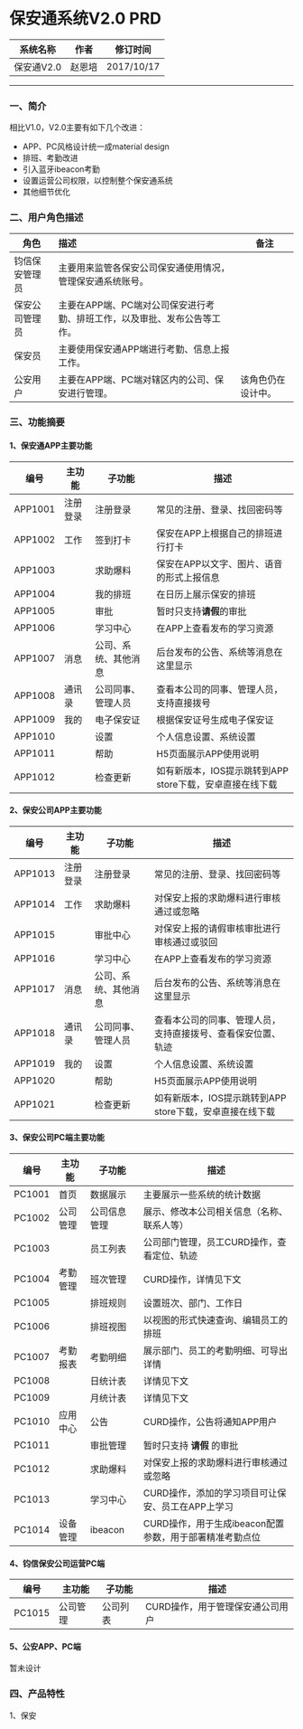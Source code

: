 # 保安通系统V2.0 PRD



| 系统名称    | 作者   | 修订时间       |
| ------- | ---- | ---------- |
| 保安通V2.0 | 赵恩培  | 2017/10/17 |




------

### 一、简介

相比V1.0，V2.0主要有如下几个改进：

* APP、PC风格设计统一成material design
* 排班、考勤改进
* 引入蓝牙ibeacon考勤
* 设置运营公司权限，以控制整个保安通系统
* 其他细节优化

### 二、用户角色描述

| 角色      | 描述                                      | 备注        |
| ------- | :-------------------------------------- | --------- |
| 钧信保安管理员 | 主要用来监管各保安公司保安通使用情况，管理保安通系统账号。           |           |
| 保安公司管理员 | 主要在APP端、PC端对公司保安进行考勤、排班工作，以及审批、发布公告等工作。 |           |
| 保安员     | 主要使用保安通APP端进行考勤、信息上报工作。                 |           |
| 公安用户    | 主要在APP端、PC端对辖区内的公司、保安进行管理。              | 该角色仍在设计中。 |

### 三、功能摘要

#### 1、保安通APP主要功能

| 编号      | 主功能  | 子功能        | 描述                                 |
| ------- | ---- | ---------- | ---------------------------------- |
| APP1001 | 注册登录 | 注册登录       | 常见的注册、登录、找回密码等                     |
| APP1002 | 工作   | 签到打卡       | 保安在APP上根据自己的排班进行打卡                 |
| APP1003 |      | 求助爆料       | 保安在APP以文字、图片、语音的形式上报信息             |
| APP1004 |      | 我的排班       | 在日历上展示保安的排班                        |
| APP1005 |      | 审批         | 暂时只支持**请假**的审批                     |
| APP1006 |      | 学习中心       | 在APP上查看发布的学习资源                     |
| APP1007 | 消息   | 公司、系统、其他消息 | 后台发布的公告、系统等消息在这里显示                 |
| APP1008 | 通讯录  | 公司同事、管理人员  | 查看本公司的同事、管理人员，支持直接拨号               |
| APP1009 | 我的   | 电子保安证      | 根据保安证号生成电子保安证                      |
| APP1010 |      | 设置         | 个人信息设置、系统设置                        |
| APP1011 |      | 帮助         | H5页面展示APP使用说明                      |
| APP1012 |      | 检查更新       | 如有新版本，IOS提示跳转到APP store下载，安卓直接在线下载 |

#### 2、保安公司APP主要功能

| 编号      | 主功能  | 子功能        | 描述                                 |
| ------- | ---- | ---------- | ---------------------------------- |
| APP1013 | 注册登录 | 注册登录       | 常见的注册、登录、找回密码等                     |
| APP1014 | 工作   | 求助爆料       | 对保安上报的求助爆料进行审核通过或忽略                |
| APP1015 |      | 审批中心       | 对保安上报的请假审核审批进行审核通过或驳回              |
| APP1016 |      | 学习中心       | 在APP上查看发布的学习资源                     |
| APP1017 | 消息   | 公司、系统、其他消息 | 后台发布的公告、系统等消息在这里显示                 |
| APP1018 | 通讯录  | 公司同事、管理人员  | 查看本公司的同事、管理人员，支持直接拨号、查看保安位置、轨迹     |
| APP1019 | 我的   | 设置         | 个人信息设置、系统设置                        |
| APP1020 |      | 帮助         | H5页面展示APP使用说明                      |
| APP1021 |      | 检查更新       | 如有新版本，IOS提示跳转到APP store下载，安卓直接在线下载 |

#### 3、保安公司PC端主要功能

| 编号     | 主功能  | 子功能     | 描述                                |
| ------ | ---- | ------- | --------------------------------- |
| PC1001 | 首页   | 数据展示    | 主要展示一些系统的统计数据                     |
| PC1002 | 公司管理 | 公司信息管理  | 展示、修改本公司相关信息（名称、联系人等）             |
| PC1003 |      | 员工列表    | 公司部门管理，员工CURD操作，查看定位、轨迹           |
| PC1004 | 考勤管理 | 班次管理    | CURD操作，详情见下文                      |
| PC1005 |      | 排班规则    | 设置班次、部门、工作日                       |
| PC1006 |      | 排班视图    | 以视图的形式快速查询、编辑员工的排班                |
| PC1007 | 考勤报表 | 考勤明细    | 展示部门、员工的考勤明细、可导出详情                |
| PC1008 |      | 日统计表    | 详情见下文                             |
| PC1009 |      | 月统计表    | 详情见下文                             |
| PC1010 | 应用中心 | 公告      | CURD操作，公告将通知APP用户                 |
| PC1011 |      | 审批管理    | 暂时只支持 **请假** 的审批                  |
| PC1012 |      | 求助爆料    | 对保安上报的求助爆料进行审核通过或忽略               |
| PC1013 |      | 学习中心    | CURD操作，添加的学习项目可让保安、员工在APP上学习      |
| PC1014 | 设备管理 | ibeacon | CURD操作，用于生成ibeacon配置参数，用于部署精准考勤点位 |

#### 4、钧信保安公司运营PC端

| 编号     | 主功能  | 子功能  | 描述                 |
| ------ | ---- | ---- | ------------------ |
| PC1015 | 公司管理 | 公司列表 | CURD操作，用于管理保安通公司用户 |

#### 5、公安APP、PC端

暂未设计

### 四、产品特性

1、保安






